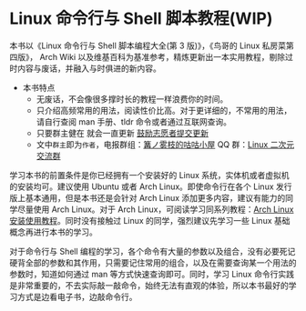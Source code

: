 # Linux 命令行与 Shell 脚本教程(WIP)<!-- {docsify-ignore-all} -->

本书以《Linux 命令行与 Shell 脚本编程大全(第 3 版)》，《鸟哥的 Linux 私房菜第四版》， Arch Wiki 以及维基百科为基准参考，精炼更新出一本实用教程，剔除过时内容与废话，并融入与时俱进的新内容。

- 本书特点
  - 无废话，不会像很多撑时长的教程一样浪费你的时间。
  - 只介绍高频常用的用法，阅读性价比高。对于更详细的，不常用的用法，请自行查阅 man 手册、tldr 命令或者通过互联网查询。
  - 只要群主健在 就会一直更新 [鼓励志愿者提交更新](/contribution.md)
  - 文中`群主`即为`作者`，电报群组：[篝ノ雾枝的咕咕小屋](https://t.me/kdwu1fan) QQ 群：[Linux 二次元交流群](https://jq.qq.com/?_wv=1027&k=5hTGQRy)

学习本书的前置条件是你已经拥有一个安装好的 Linux 系统，实体机或者虚拟机的安装均可。建议使用 Ubuntu 或者 Arch Linux。即使命令行在各个 Linux 发行版上基本通用，但是本书还是会针对 Arch Linux 添加更多内容，建议有能力的同学尽量使用 Arch Linux。对于 Arch Linux，可阅读学习同系列教程：[Arch Linux 安装使用教程](https://ArchLinuxStudio.github.io/ArchLinuxTutorial/#/)。同时没有接触过 Linux 的同学，强烈建议先学习一些 Linux 基础概念再进行本书的学习。

<!-- 先阅读学习[Linux 通识教程](/#/)<sup>Coming soon</sup>， -->

对于命令行与 Shell 编程的学习，各个命令有大量的参数以及组合，没有必要死记硬背全部的参数和其作用，只需要记住常用的组合，以及在需要查询某一个用法的参数时，知道如何通过 man 等方式快速查询即可。同时，学习 Linux 命令行实践是非常重要的，不去实际敲一敲命令，始终无法有直观的体验，所以本书最好的学习方式是边看电子书，边敲命令行。

